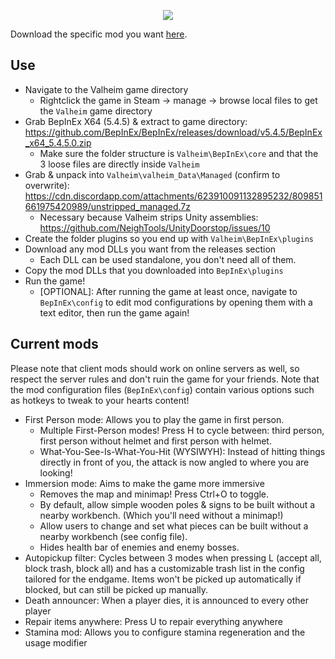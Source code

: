 <p align="center">
   <img src="https://raw.githubusercontent.com/Loki-Valheim-Modding/loki-valheim/development/logo.png"/>
</p>

Download the specific mod you want [here](https://github.com/Loki-Valheim-Modding/loki-valheim/releases/tag/v1.0.0).

## Use

- Navigate to the Valheim game directory
   - Rightclick the game in Steam -> manage -> browse local files to get the `Valheim` game directory
- Grab BepInEx X64 (5.4.5) & extract to game directory: https://github.com/BepInEx/BepInEx/releases/download/v5.4.5/BepInEx_x64_5.4.5.0.zip
   - Make sure the folder structure is `Valheim\BepInEx\core` and that the 3 loose files are directly inside `Valheim`
- Grab & unpack into `Valheim\valheim_Data\Managed` (confirm to overwrite): https://cdn.discordapp.com/attachments/623910091132895232/809851661975420989/unstripped_managed.7z
   - Necessary because Valheim strips Unity assemblies: https://github.com/NeighTools/UnityDoorstop/issues/10
- Create the folder plugins so you end up with `Valheim\BepInEx\plugins`
- Download any mod DLLs you want from the releases section
  - Each DLL can be used standalone, you don't need all of them.
- Copy the mod DLLs that you downloaded into `BepInEx\plugins`
- Run the game!
  - [OPTIONAL]: After running the game at least once, navigate to `BepInEx\config` to edit mod configurations by opening them with a text editor, then run the game again!

## Current mods

Please note that client mods should work on online servers as well, so respect the server rules and don't ruin the game for your friends.
Note that the mod configuration files (`BepInEx\config`) contain various options such as hotkeys to tweak to your hearts content!

- First Person mode: Allows you to play the game in first person. 
  - Multiple First-Person modes! Press H to cycle between: third person, first person without helmet and first person with helmet. 
  - What-You-See-Is-What-You-Hit (WYSIWYH): Instead of hitting things directly in front of you, the attack is now angled to where you are looking!
- Immersion mode: Aims to make the game more immersive
  - Removes the map and minimap! Press Ctrl+O to toggle.
  - By default, allow simple wooden poles & signs to be built without a nearby workbench. (Which you'll need without a minimap!)
  - Allow users to change and set what pieces can be built without a nearby workbench (see config file).
  - Hides health bar of enemies and enemy bosses.
- Autopickup filter: Cycles between 3 modes when pressing L (accept all, block trash, block all) and has a customizable trash list in the config tailored for the endgame. Items won't be picked up automatically if blocked, but can still be picked up manually.
- Death announcer: When a player dies, it is announced to every other player
- Repair items anywhere: Press U to repair everything anywhere
- Stamina mod: Allows you to configure stamina regeneration and the usage modifier
